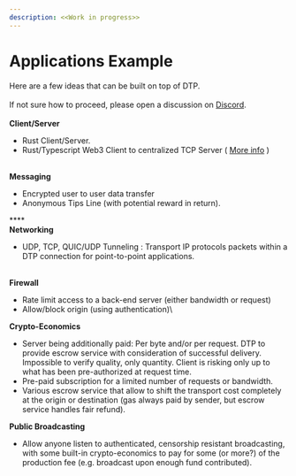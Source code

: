 ```yaml
---
description: <<Work in progress>>
---
```


# Applications Example

Here are a few ideas that can be built on top of DTP. \
\
If not sure how to proceed, please open a discussion on [Discord](https://discord.gg/Erb6SwsVbH).\
\
**Client/Server**

* Rust Client/Server.
* Rust/Typescript Web3 Client to centralized TCP Server ( [More info](rust-client-server.md) )

\
**Messaging**

* Encrypted user to user data transfer&#x20;
* Anonymous Tips Line (with potential reward in return).

****\
**Networking**

* UDP, TCP, QUIC/UDP Tunneling : Transport IP protocols packets within a DTP connection for point-to-point applications.

\
**Firewall**

* Rate limit access to a back-end server (either bandwidth or request)
* Allow/block origin (using authentication)\


**Crypto-Economics**

* Server being additionally paid: Per byte and/or per request. DTP to provide escrow service with consideration of successful delivery. Impossible to verify quality, only quantity. Client is risking only up to what has been pre-authorized at request time.
* Pre-paid subscription for a limited number of requests or bandwidth.
* Various escrow service that allow to shift the transport cost completely at the origin or destination (gas always paid by sender, but escrow service handles fair refund).

**Public Broadcasting**

* Allow anyone listen to authenticated, censorship resistant broadcasting, with some built-in crypto-economics to pay for some (or more?) of the production fee (e.g. broadcast upon enough fund contributed).



